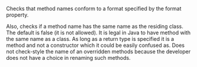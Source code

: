 Checks that method names conform to a format specified by the format
property.

Also, checks if a method name has the same name as the residing class.
The default is false (it is not allowed). It is legal in Java to have
method with the same name as a class. As long as a return type is
specified it is a method and not a constructor which it could be easily
confused as. Does not check-style the name of an overridden methods
because the developer does not have a choice in renaming such methods.
